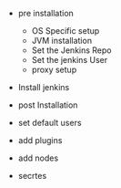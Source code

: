 - pre installation  
   - OS Specific setup
   - JVM installation 
   - Set the Jenkins Repo 
   - Set the jenkins User
   - proxy setup 
  

- Install jenkins

- post Installation 
 - set default users 
 - add plugins
 - add nodes 
 - secrtes 
 